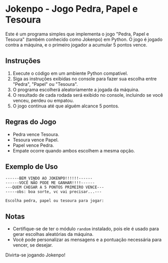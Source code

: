 # Jokenpo - Jogo Pedra, Papel e Tesoura

Este é um programa simples que implementa o jogo "Pedra, Papel e Tesoura" (também conhecido como Jokenpo) em Python. O jogo é jogado contra a máquina, e o primeiro jogador a acumular 5 pontos vence.

## Instruções

1. Execute o código em um ambiente Python compatível.
2. Siga as instruções exibidas no console para fazer sua escolha entre "Pedra", "Papel" ou "Tesoura".
3. O programa escolherá aleatoriamente a jogada da máquina.
4. O resultado de cada rodada será exibido no console, incluindo se você venceu, perdeu ou empatou.
5. O jogo continua até que alguém alcance 5 pontos.

## Regras do Jogo

- Pedra vence Tesoura.
- Tesoura vence Papel.
- Papel vence Pedra.
- Empate ocorre quando ambos escolhem a mesma opção.

## Exemplo de Uso

```
------BEM VINDO AO JOKENPO!!!!!!------
------VOCÊ NÃO PODE ME GANHAR!!!!------
---QUEM CHEGAR A 5 PONTOS PRIMEIRO VENCE---
-----obs: boa sorte, vc vai precisar...---

Escolha pedra, papel ou tesoura para jogar:
```

## Notas

- Certifique-se de ter o módulo `random` instalado, pois ele é usado para gerar escolhas aleatórias da máquina.
- Você pode personalizar as mensagens e a pontuação necessária para vencer, se desejar.

Divirta-se jogando Jokenpo!
